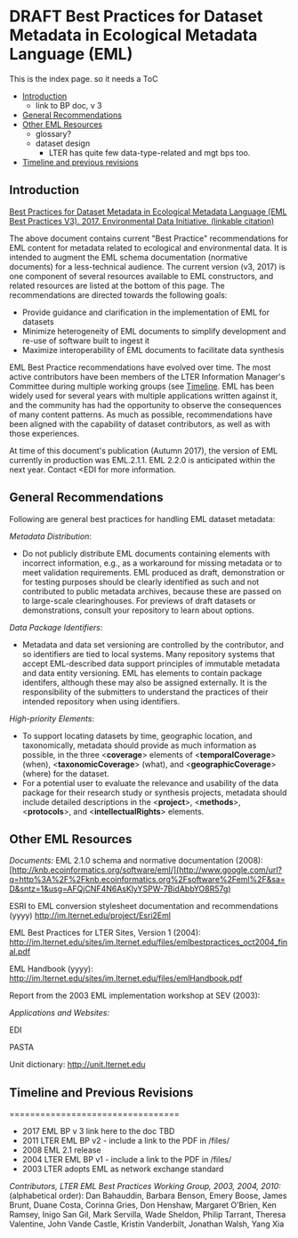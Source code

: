 # DRAFT Best Practices for Dataset Metadata in Ecological Metadata Language (EML)

This is the index page. so it needs a ToC
* [Introduction](#introduction)
    * link to BP doc, v 3
* [General Recommendations](#general-recommendations)
* [Other EML Resources](#other-resources)
    *  glossary?
    *  dataset design
        * LTER has quite few data-type-related and mgt bps too.   
*  [Timeline and previous revisions](#timeline)


## <a name="introduction"></a>Introduction

[Best Practices for Dataset Metadata in Ecological Metadata Language (EML Best Practices V3). 2017. Environmental Data Initiative. (linkable citation)](http://link/here.)

The above document contains current "Best Practice" recommendations for EML content for metadata related to ecological and environmental data. It is intended to augment the EML schema documentation (normative documents) for a less-technical audience. The current version (v3, 2017) is one component of several resources available to EML constructors, and related resources are listed at the bottom of this page. The recommendations are directed towards the following goals:
- Provide guidance and clarification in the implementation of EML for     datasets
- Minimize heterogeneity of EML documents to simplify development and re-use of software built to ingest it
- Maximize interoperability of EML documents to facilitate data synthesis

EML Best Practice recommendations have evolved over time. The most active contributors have been members of the LTER Information Manager's Committee during multiple working groups (see [Timeline](#timeline). EML has been widely used for several years with multiple applications written against it, and the community has had the opportunity to observe the consequences of many content patterns. As much as possible, recommendations have been aligned with the capability of dataset contributors, as well as with those experiences. 

At time of this document's publication (Autumn 2017), the version of EML currently in production was EML.2.1.1. EML 2.2.0 is anticipated within the next year. Contact <a mailto="info@environmentalDataInitiative.org"><EDI</a> for more information.

## <a name="generalrecommendations">General Recommendations

Following are general best practices for handling EML dataset metadata:

*Metadata Distribution*: 
* Do not publicly distribute EML documents containing elements with incorrect information, e.g., as a workaround for missing metadata or to meet validation requirements. EML produced as draft, demonstration or for testing purposes should be clearly identified as such and not contributed to public metadata archives, because these are passed on to large-scale clearinghouses. For previews of draft datasets or demonstrations, consult your repository to learn about options.

*Data Package Identifiers*: 
* Metadata and data set versioning are controlled by the contributor, and so identifiers are tied to local systems. Many repository systems that accept EML-described data support principles of immutable metadata and data entity versioning.  EML has elements to contain package identifers, although these may also be assigned externally. It is the responsibility of the submitters to understand the practices of their intended repository when using identifiers.

*High-priority Elements*: 
* To support locating datasets by time, geographic location, and taxonomically, metadata should provide as much information as possible, in the three &lt;**coverage**&gt; elements of &lt;**temporalCoverage**&gt; (when), &lt;**taxonomicCoverage**&gt; (what), and &lt;**geographicCoverage**&gt; (where) for the dataset.
* For a potential user to evaluate the relevance and usability of the data package for their research study or synthesis projects, metadata should include detailed descriptions in the &lt;**project**&gt;, &lt;**methods**&gt;, &lt;**protocols**&gt;, and &lt;**intellectualRights**&gt; elements.


## <a name="other-resources">Other EML Resources

*Documents:*
EML 2.1.0 schema and normative documentation (2008):
[http://knb.ecoinformatics.org/software/eml/](http://www.google.com/url?q=http%3A%2F%2Fknb.ecoinformatics.org%2Fsoftware%2Feml%2F&sa=D&sntz=1&usg=AFQjCNF4N6AsKlyYSPW-7BidAbbYO8R57g)

ESRI to EML conversion stylesheet documentation and recommendations (yyyy)
<http://im.lternet.edu/project/Esri2Eml>

EML Best Practices for LTER Sites, Version 1 (2004):
<http://im.lternet.edu/sites/im.lternet.edu/files/emlbestpractices_oct2004_final.pdf>

EML Handbook (yyyy):
<http://im.lternet.edu/sites/im.lternet.edu/files/emlHandbook.pdf>

Report from the 2003 EML implementation workshop at SEV (2003):

*Applications and Websites:*

EDI

PASTA
 
Unit dictionary: <http://unit.lternet.edu>



## <a name="timeline">Timeline and Previous Revisions
=================================
* 2017 EML BP v 3 link here to the doc TBD
* 2011 LTER EML BP v2 - include a link to the PDF in /files/
* 2008 EML 2.1 release
* 2004 LTER EML BP v1 - include a link to the PDF in /files/
* 2003 LTER adopts EML as network exchange standard

*Contributors, LTER EML Best Practices Working Group, 2003, 2004, 2010:* 
(alphabetical order): 
Dan Bahauddin, Barbara Benson, Emery Boose, James Brunt, Duane Costa, Corinna Gries, Don Henshaw, Margaret O’Brien, Ken Ramsey, Inigo San Gil, Mark Servilla, Wade Sheldon, Philip Tarrant, Theresa Valentine, John Vande Castle, Kristin Vanderbilt, Jonathan Walsh, Yang Xia 




